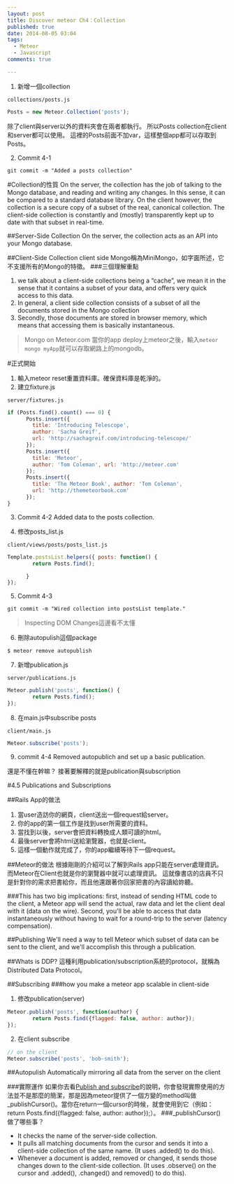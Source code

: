 ```yaml
---
layout: post
title: Discover meteor Ch4：Collection
published: true
date: 2014-08-05 03:04
tags:
  - Meteor
  - Javascript
comments: true

---
```

1. 新增一個collection
```
collections/posts.js
```
```js
Posts = new Meteor.Collection('posts');
```
除了client與server以外的資料夾會在兩者都執行。
所以Posts collection在client和server都可以使用。
這裡的Posts前面不加var，這樣整個app都可以存取到Posts。

2. Commit 4-1
```
git commit -m "Added a posts collection"
```

#Collection的性質
On the server, the collection has the job of talking to the Mongo database, and reading and writing any changes. In this sense, it can be compared to a standard database library. On the client however, the collection is a secure copy of a subset of the real, canonical collection. The client-side collection is constantly and (mostly) transparently kept up to date with that subset in real-time.

##Server-Side Collection
On the server, the collection acts as an API into your Mongo database.

##Client-Side Collection
client side Mongo稱為MiniMongo，如字面所述，它不支援所有的Mongo的特徵。
###三個理解重點
1. we talk about a client-side collections being a “cache”, we mean it in the sense that it contains a subset of your data, and offers very quick access to this data.
2. In general, a client side collection consists of a subset of all the documents stored in the Mongo collection
3. Secondly, those documents are stored in browser memory, which means that accessing them is basically instantaneous.

> Mongo on Meteor.com
當你的app deploy上meteor之後，輸入```meteor mongo myApp```就可以存取網路上的mongodb。

#正式開始
1. 輸入meteor reset重置資料庫。確保資料庫是乾淨的。
2. 建立fixture.js
```
server/fixtures.js
```
```js
if (Posts.find().count() === 0) {
      Posts.insert({
        title: 'Introducing Telescope',
        author: 'Sacha Greif',
        url: 'http://sachagreif.com/introducing-telescope/'
      });
      Posts.insert({
        title: 'Meteor',
        author: 'Tom Coleman', url: 'http://meteor.com'
      });
      Posts.insert({
        title: 'The Meteor Book', author: 'Tom Coleman',
        url: 'http://themeteorbook.com'
      });
}
```
3. Commit 4-2
Added data to the posts collection.

4. 修改posts_list.js
```
client/views/posts/posts_list.js
```
```js
Template.postsList.helpers({ posts: function() {
        return Posts.find();

      }
});
```

5. Commit 4-3
```
git commit -m "Wired collection into postsList template."
```
> Inspecting DOM Changes這邊看不太懂

6.  刪除autopulish這個package
```
$ meteor remove autopublish
```

7. 新增publication.js
```
server/publications.js
```
```js
Meteor.publish('posts', function() {
  		return Posts.find();
});
```

8. 在main.js中subscribe posts
```
client/main.js
```
```js
Meteor.subscribe('posts');
```

9. commit 4-4
Removed autopublich and set up a basic publication.

還是不懂在幹嘛？ 接著要解釋的就是publication與subscription

#4.5 Publications and Subscriptions

##Rails App的做法
1. 當user造訪你的網頁，client送出一個request給server。
2. 你的app的第一個工作是找到user所需要的資料。
3. 當找到以後，server會把資料轉換成人類可讀的html。
4. 最後server會將html送給瀏覽器，也就是client。
5. 這樣一個動作就完成了，你的app繼續等待下一個request。

##Meteor的做法
根據剛剛的介紹可以了解到Rails app只能在server處理資訊。而Meteor在Client也就是你的瀏覽器中就可以處理資訊。
這就像書店的店員不只是針對你的需求把書給你，而且他還跟著你回家把書的內容讀給妳聽。

###This has two big implications:
first, instead of sending HTML code to the client, a Meteor app will send the actual, raw data and let the client deal with it (data on the wire).
Second, you'll be able to access that data instantaneously without having to wait for a round-trip to the server (latency compensation).

##Publishing
We'll need a way to tell Meteor which subset of data can be sent to the client, and we'll accomplish this through a publication.

##Whats is DDP?
這種利用publication/subscription系統的protocol，就稱為Distributed Data Protocol。

##Subscribing
###how you make a meteor app scalable in client-side
1. 修改publication(server)
```js
Meteor.publish('posts', function(author) {
  		return Posts.find({flagged: false, author: author});
});
```


2. 在client subscribe
```js
// on the client
Meteor.subscribe('posts', 'bob-smith');
```

##Autopulish
Automatically mirroring all data from the server on the client

###實際運作
如果你去看[Publish and subscribe](http://docs.meteor.com/#publishandsubscribe)的說明，你會發現實際使用的方法並不是那麼的簡潔，那是因為meteor提供了一個方變的method叫做_publishCursor()。當你在return一個cursor的時候，就會使用到它（例如：  return Posts.find({flagged: false, author: author});）。
###_publishCursor() 做了哪些事？
- It checks the name of the server-side collection.
- It pulls all matching documents from the cursor and sends it into a client-side collection of the same name. (It uses .added() to do this).
- Whenever a document is added, removed or changed, it sends those changes down to the client-side collection. (It uses .observe() on the cursor and .added(), .changed() and removed() to do this).
